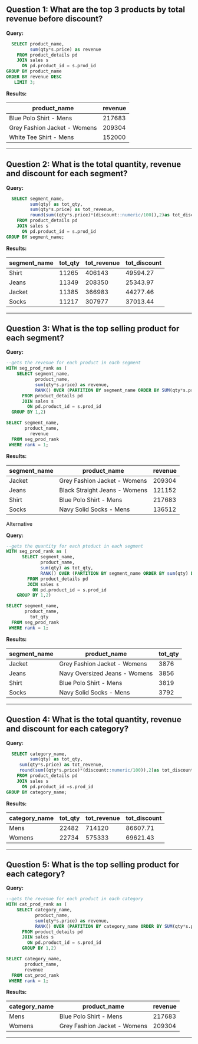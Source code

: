 **Question 1:**
What are the top 3 products by total revenue before discount?
-----

**Query:**
```sql
  SELECT product_name,
         sum(qty*s.price) as revenue
    FROM product_details pd
    JOIN sales s
      ON pd.product_id = s.prod_id
GROUP BY product_name
ORDER BY revenue DESC
   LIMIT 3;
```

**Results:**

| product_name                 | revenue |
| ---------------------------- | ------- |
| Blue Polo Shirt - Mens       | 217683  |
| Grey Fashion Jacket - Womens | 209304  |
| White Tee Shirt - Mens       | 152000  |

--------------------------------

**Question 2:**
What is the total quantity, revenue and discount for each segment?
-----

**Query:**

```sql
  SELECT segment_name,
         sum(qty) as tot_qty,
         sum(qty*s.price) as tot_revenue,
         round(sum((qty*s.price)*(discount::numeric/100)),2)as tot_discount
    FROM product_details pd
    JOIN sales s
      ON pd.product_id = s.prod_id
GROUP BY segment_name;
```

**Results:**

|segment_name|tot_qty|tot_revenue|tot_discount|
|------------|-------|-----------|------------|
|Shirt|11265|406143|49594.27|
|Jeans|11349|208350|25343.97|
|Jacket|11385|366983|44277.46|
|Socks|11217|307977|37013.44|

--------------------------------------------------------------------

**Question 3:**
What is the top selling product for each segment?
---

**Query:**
```sql
--gets the revenue for each product in each segment
WITH seg_prod_rank as (
    SELECT segment_name,
           product_name,
           sum(qty*s.price) as revenue,
           RANK() OVER (PARTITION BY segment_name ORDER BY SUM(qty*s.price) DESC)
      FROM product_details pd
      JOIN sales s
        ON pd.product_id = s.prod_id
  GROUP BY 1,2)

SELECT segment_name,
       product_name,
	     revenue
  FROM seg_prod_rank
 WHERE rank = 1;
```

**Results:**

|segment_name|product_name|revenue|
|------------|------------|------|
|Jacket|Grey Fashion Jacket - Womens|209304
|Jeans|Black Straight Jeans - Womens|121152|
|Shirt|Blue Polo Shirt - Mens|217683|
|Socks|Navy Solid Socks - Mens|136512|


Alternative

**Query:**

```sql
--gets the quantity for each ptoduct in each segment
WITH seg_prod_rank as (
      SELECT segment_name,
             product_name,
             sum(qty) as tot_qty,
             RANK() OVER (PARTITION BY segment_name ORDER BY sum(qty) DESC)
        FROM product_details pd
        JOIN sales s
          ON pd.product_id = s.prod_id
    GROUP BY 1,2)

SELECT segment_name,
       product_name,
	     tot_qty
  FROM seg_prod_rank
 WHERE rank = 1;
```

**Results:**

|segment_name|product_name|tot_qty|
|------------|------------|------|
|Jacket|Grey Fashion Jacket - Womens|3876
|Jeans|Navy Oversized Jeans - Womens|3856|
|Shirt|Blue Polo Shirt - Mens|3819|
|Socks|Navy Solid Socks - Mens|3792|

----------------------------

**Question 4:**
What is the total quantity, revenue and discount for each category?
-----

**Query:**

```sql
  SELECT category_name,
         sum(qty) as tot_qty,
	 sum(qty*s.price) as tot_revenue,
	 round(sum((qty*s.price)*(discount::numeric/100)),2)as tot_discount
    FROM product_details pd
    JOIN sales s
      ON pd.product_id =s.prod_id
GROUP BY category_name;
```
**Results:**

|category_name|tot_qty|tot_revenue|tot_discount|
|-------------|-------|------------|-----------|
|Mens|22482|714120|86607.71|
|Womens|22734|575333|69621.43|

------------------------------------

**Question 5:**
What is the top selling product for each category?
-----

**Query:**

```sql
--gets the revenue for each product in each category
WITH cat_prod_rank as (
	SELECT category_name,
	       product_name,
	       sum(qty*s.price) as revenue,
	       RANK() OVER (PARTITION BY category_name ORDER BY SUM(qty*s.price) DESC)
	  FROM product_details pd
	  JOIN sales s
	    ON pd.product_id = s.prod_id
      GROUP BY 1,2)

SELECT category_name,
       product_name,
       revenue
  FROM cat_prod_rank
 WHERE rank = 1;
```

**Results:**

|category_name|product_name|revenue|
|-------------|----------|----------|
|Mens|Blue Polo Shirt - Mens|217683|
|Womens|Grey Fashion Jacket - Womens|209304|


----------------------------------








